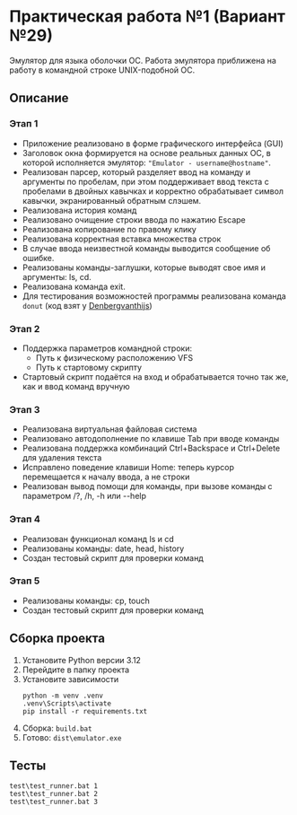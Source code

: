 # Практическая работа №1 (Вариант №29)

Эмулятор для языка оболочки ОС. Работа эмулятора приближена на работу в командной строке UNIX-подобной ОС.

## Описание

### Этап 1
* Приложение реализовано в форме графического интерфейса (GUI)
* Заголовок окна формируется на основе реальных данных ОС, в
которой исполняется эмулятор: `"Emulator - username@hostname"`.
* Реализован парсер, который разделяет ввод на команду и аргументы по пробелам, при этом поддерживает ввод текста с пробелами в двойных кавычках и корректно обрабатывает символ кавычки, экранированный обратным слэшем.
* Реализована история команд
* Реализовано очищение строки ввода по нажатию Escape
* Реализована копирование по правому клику
* Реализована корректная вставка множества строк
* В случае ввода неизвестной команды выводится сообщение об ошибке.
* Реализованы команды-заглушки, которые выводят свое имя и аргументы: ls, cd.
* Реализована команда exit.
* Для тестирования возможностей программы реализована команда `donut` (код взят у [Denbergvanthijs](https://gist.github.com/Denbergvanthijs/7f6936ca90a683d37216fd80f5750e9c))

### Этап 2
* Поддержка параметров командной строки:
    * Путь к физическому расположению VFS
    * Путь к стартовому скрипту
* Стартовый скрипт подаётся на вход и обрабатывается точно так же, как и ввод команд вручную

### Этап 3
* Реализована виртуальная файловая система
* Реализовано автодополнение по клавише Tab при вводе команды
* Реализована поддержка комбинаций Ctrl+Backspace и Ctrl+Delete для удаления текста
* Исправлено поведение клавиши Home: теперь курсор перемещается к началу ввода, а не строки
* Реализован вывод помощи для команды, при вызове команды с параметром /?, /h, -h или --help

### Этап 4
* Реализован функционал команд ls и cd
* Реализованы команды: date, head, history
* Создан тестовый скрипт для проверки команд

### Этап 5
* Реализованы команды: cp, touch
* Создан тестовый скрипт для проверки команд


## Сборка проекта
1. Установите Python версии 3.12
2. Перейдите в папку проекта
3. Установите зависимости
    ```
    python -m venv .venv
    .venv\Scripts\activate
    pip install -r requirements.txt
    ```
4. Сборка: `build.bat`
5. Готово: `dist\emulator.exe`


## Тесты

```
test\test_runner.bat 1
test\test_runner.bat 2
test\test_runner.bat 3
```